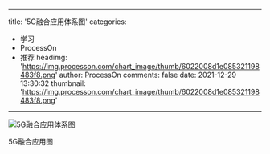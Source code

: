 
---
title: '5G融合应用体系图'
categories: 
 - 学习
 - ProcessOn
 - 推荐
headimg: 'https://img.processon.com/chart_image/thumb/6022008d1e085321198483f8.png'
author: ProcessOn
comments: false
date: 2021-12-29 13:30:32
thumbnail: 'https://img.processon.com/chart_image/thumb/6022008d1e085321198483f8.png'
---

<div>   
<img class="thumb" alt="5G融合应用体系图" src="https://img.processon.com/chart_image/thumb/6022008d1e085321198483f8.png" referrerpolicy="no-referrer">
<p>5G融合应用图</p>  
</div>
            
